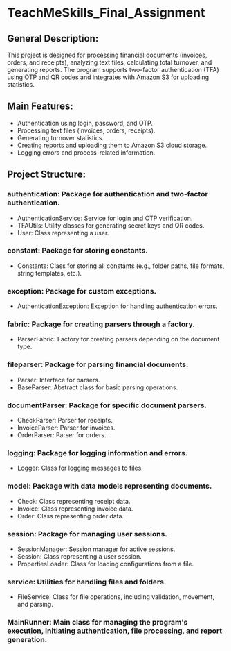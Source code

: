 # TeachMeSkills_Final_Assignment

## General Description:

This project is designed for processing financial documents (invoices, orders, and receipts), analyzing text files, calculating total turnover, and generating reports. The program supports two-factor authentication (TFA) using OTP and QR codes and integrates with Amazon S3 for uploading statistics.

## Main Features:

- Authentication using login, password, and OTP.
- Processing text files (invoices, orders, receipts).
- Generating turnover statistics.
- Creating reports and uploading them to Amazon S3 cloud storage.
- Logging errors and process-related information.

## Project Structure:

### authentication: Package for authentication and two-factor authentication.
- AuthenticationService: Service for login and OTP verification.
- TFAUtils: Utility classes for generating secret keys and QR codes.
- User: Class representing a user.

### constant: Package for storing constants.
- Constants: Class for storing all constants (e.g., folder paths, file formats, string templates, etc.).

### exception: Package for custom exceptions.
- AuthenticationException: Exception for handling authentication errors.

### fabric: Package for creating parsers through a factory.
- ParserFabric: Factory for creating parsers depending on the document type.

### fileparser: Package for parsing financial documents.
- Parser: Interface for parsers.
- BaseParser: Abstract class for basic parsing operations.

### documentParser: Package for specific document parsers.
- CheckParser: Parser for receipts.
- InvoiceParser: Parser for invoices.
- OrderParser: Parser for orders.

### logging: Package for logging information and errors.
- Logger: Class for logging messages to files.

### model: Package with data models representing documents.
- Check: Class representing receipt data.
- Invoice: Class representing invoice data.
- Order: Class representing order data.

### session: Package for managing user sessions.
- SessionManager: Session manager for active sessions.
- Session: Class representing a user session.
- PropertiesLoader: Class for loading configurations from a file.

### service: Utilities for handling files and folders.
- FileService: Class for file operations, including validation, movement, and parsing.

### MainRunner: Main class for managing the program's execution, initiating authentication, file processing, and report generation.
